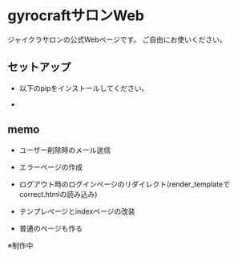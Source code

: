 # gyrocraftサロンWeb

ジャイクラサロンの公式Webページです。
ご自由にお使いください。


## セットアップ

- 以下のpipをインストールしてください。

-


## memo

- ユーザー削除時のメール送信

- エラーページの作成

- ログアウト時のログインページのリダイレクト(render_templateでcorrect.htmlの読み込み)

- テンプレぺージとindexページの改装

- 普通のページも作る


※制作中
